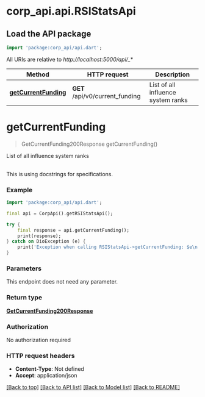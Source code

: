 # corp_api.api.RSIStatsApi

## Load the API package
```dart
import 'package:corp_api/api.dart';
```

All URIs are relative to *http://localhost:5000/api/_**

Method | HTTP request | Description
------------- | ------------- | -------------
[**getCurrentFunding**](RSIStatsApi.md#getcurrentfunding) | **GET** /api/v0/current_funding | List of all influence system ranks


# **getCurrentFunding**
> GetCurrentFunding200Response getCurrentFunding()

List of all influence system ranks

<br/>This is using docstrings for specifications.<br/>

### Example
```dart
import 'package:corp_api/api.dart';

final api = CorpApi().getRSIStatsApi();

try {
    final response = api.getCurrentFunding();
    print(response);
} catch on DioException (e) {
    print('Exception when calling RSIStatsApi->getCurrentFunding: $e\n');
}
```

### Parameters
This endpoint does not need any parameter.

### Return type

[**GetCurrentFunding200Response**](GetCurrentFunding200Response.md)

### Authorization

No authorization required

### HTTP request headers

 - **Content-Type**: Not defined
 - **Accept**: application/json

[[Back to top]](#) [[Back to API list]](../README.md#documentation-for-api-endpoints) [[Back to Model list]](../README.md#documentation-for-models) [[Back to README]](../README.md)

